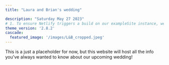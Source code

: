 ```yaml
---
title: "Laura and Brian's wedding"

description: "Saturday May 27 2023"
# 1. To ensure Netlify triggers a build on our exampleSite instance, we need to change a file in the exampleSite directory.
theme_version: '2.8.2'
cascade:
  featured_image: '/images/L&B_cropped.jpeg'
---
```

This is a just a placeholder for now, but this website will host all the info you've always wanted to know about our upcoming wedding!
